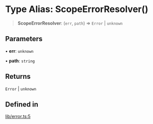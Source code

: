 # Type Alias: ScopeErrorResolver()

> **ScopeErrorResolver**: (`err`, `path`) => `Error` \| `unknown`

## Parameters

• **err**: `unknown`

• **path**: `string`

## Returns

`Error` \| `unknown`

## Defined in

[lib/error.ts:5](https://github.com/andreisergiu98/baeta/blob/277f62f15bfdecc05d507a84e60b62e5bc08a747/packages/extension-auth/lib/error.ts#L5)
